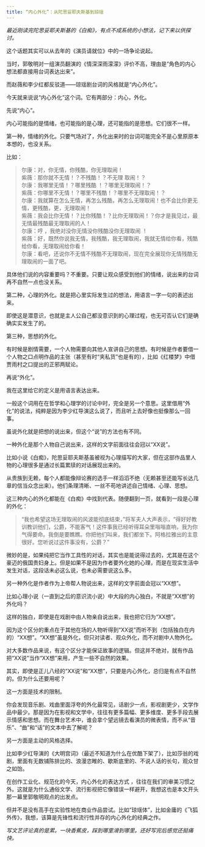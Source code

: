 ```yaml
---
title: “内心外化”：从陀思妥耶夫斯基到琼瑶
---
```


*最近刚读完陀思妥耶夫斯基的《白痴》，有点不成系统的小想法，记下来以供探讨。*

这个话题其实可以从去年的《演员请就位》中的一场争论说起。

当时，郭敬明对一组演员翻演的《情深深雨濛濛》评价不高，理由是“角色的内心想法都直接用台词表达出来”。

而赵薇和李少红都反驳道——琼瑶剧台词的风格就是“内心外化”。

今天就来说说“内心外化”这个词。它有两部分：内心，外化。

先说“内心”。

内心可能指的是情绪，也可能指的是心理，还可能指的是思想。它们很不一样。

第一种，情绪的外化。只要气场对了，外化出来时的台词可能完全不是心里原原本本想的，也没关系。

比如：

>尔康：对，你无情，你残酷，你无理取闹！  
紫薇：那你就不无情！？不残酷！？不无理 取闹！？  
尔康：我哪里无情！？哪里残酷 ！？哪里无理取闹！？  
紫薇：你哪里不无情！？哪里不残酷！？哪里不无理取闹！？  
尔康：我就算在怎么无情，再怎么残酷，再怎么无理取闹！也不会比你更无情，更残酷，更，无理取闹！  
紫薇：我会比你无情！？比你残酷！？比你无理取闹！？你才是我见过，最无情最残酷最无理取闹的人！  
尔康：哼 ，我绝对没你无情没你残酷没你无理取闹 ！  
紫薇：好，既然你说我无情，我残酷，我无理取闹，我就无情给你看，残酷给你看，无理取闹给你看！  
尔康：看吧，还说你不无情不残酷不无理取闹，现在完全展现你无情残酷无理取闹的一面了吧。  

具体他们说的内容重要吗？不重要。只要让观众感受到他们的情绪，说出来的台词再不自然一点也没关系。

第二种，心理的外化。就是把心里实际发生过的想法，用语言一字一句的表述出来。

即使这是潜意识，也就是主人公自己都没意识到的心理过程，也无可否认它们是确确实实发生了的。

第三种，思想的外化。

有时候是剧情需要，一个人物需要向其他人宣讲自己的思想。有时候是作者要借一个人物之口点明作品的主张（甚至有时“夹私货”也是有的），比如《红楼梦》中借贾雨村之口提出的正邪两赋论。



再说“外化”。

我在这里给它的定义是用语言表达出来。

一般这个词用在在哲学和心理学的讨论中时，完全是另一个意思。这里借用“外化”的说法，纯粹是因为李少红导演这么说了，而且听上去好像也挺像那么一回事。

虽说外化就是把想的说出来，但这个“说”的方法也有不同。

一种外化是那个人物自己说出来，这样的文字前面往往会冠以“XX说”。

比如小说《白痴》，陀思妥耶夫斯基虽被视为心理描写的大家，但在这部作品里人物的心理很多是通过长篇累牍的对话展现出来的。

从贵族到无赖，每个人都能像辩论赛的选手一样滔滔不绝（无赖甚至还能写长达几章的信当众念出来）。他们条理清晰、一丝不苟地讲述自己情绪、心理、思想。

这三种内心的外化都能在《白痴》中找到代表。随便翻到一页，就看到一段是心理的外化：

>“我也希望这场无理取闹的风波能彻底结束，”将军夫人大声表示，“得好好教训教训他们，公爵，不能客气！这件事我已经听得耳朵里嗡嗡直响，我为你气得要命。我倒是要瞧瞧。你把他们叫来，我们都坐下。阿格拉雅出的主意很好。您听说过这件事没有，公爵？”

微妙的是，如果纯把它当作工具性的对话，其实也是能说得过去的，尤其是在这个豪迈的俄国贵妇身上。但是如果不是因为作者要外化她的心理，而是在现实生活中发生对话，这段话未必这么说，也未必需要说这么多。

另一种外化是作者作为上帝帮人物说出来，这样的文字前面会冠以“XX想”。

比如心理小说（一直到之后的意识流小说）中大段的内心独白，不就是“XX想”的外化吗？

这样的独白，即使是在戏剧中由人物亲自说出来，我也把它归为“XX想”。

因为这个区分的重点在于其他在场的人物听得到“XX说”而听不到（包括独白在内的）“XX想”。“XX想”虽是外化，但只对读者、观众外化，而不对剧中人物外化。

对大多数作品来说，有这个区分才能保证故事的逻辑。但这并不绝对，就有作品把“XX说”当作“XX想”来用，产生一些不自然的效果。

其实，即使是正儿八经的“XX说”和“XX想”，只要是内心外化，总归是有点不自然的。但为什么还要用呢？

这一方面是技术的限制。

你会发现音乐剧、戏曲里面浮夸的外化最常见，话剧少一点，影视剧更少，文学作品中最少。那是因为在影视和文学中，往往有更多篇幅、更多维度、更多手段去展示情感和思想。而在舞台艺术中，谁会拿个望远镜去看演员的微表情，而不从“音乐”、“曲”和“话”的文本中去了解呢？

另一方面是主动的风格选择。

比如李少红导演的《大明宫词》（最近不知道为什么在优酷下架了），比如莎翁的戏剧，里面有无数铺陈排比的、浪漫恣睢的、歇斯底里的、不说人话的长句，观众甘之如饴。

在创作工业化、规范化的今天，内心外化的表达方式 ，往往在我们的审美习惯之外。这就是为什么通俗文学、流行影视把它像错误一样避开，我想这也是本文开头那一幕里郭敬明观点的出发点。

但并不是没有高手在实验性地在商业作品尝试。比如“琼瑶体”，比如金庸的《飞狐外传》，我想，该算是先锋性和流行性并存的内心外化的经典之作。

*写文艺评论真的是累。一块香蕉皮，踩到哪里滑到哪里。还好写完后感觉还挺痛快。*
